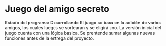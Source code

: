 <h1>Juego del amigo secreto</h1>
Estado del programa: Desarrollando
El juego se basa en la adición de varios amigos, los cuales luegos se sortearan y se eligirá uno.
La versión inicial del juego cuenta con una lógica basica.
Se prentende sumar algunas nuevas funciones antes de la entrega del proyecto.